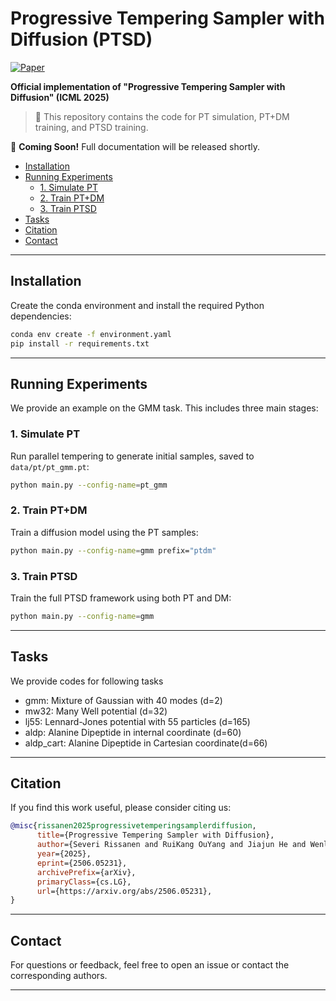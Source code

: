 # Progressive Tempering Sampler with Diffusion (PTSD)

[![Paper](https://img.shields.io/badge/paper-arxiv.2410.12456-B31B1B.svg)](https://www.arxiv.org/abs/2506.05231)

**Official implementation of "Progressive Tempering Sampler with Diffusion" (ICML 2025)**  

> 🔬 This repository contains the code for PT simulation, PT+DM training, and PTSD training.

🚧 **Coming Soon!** Full documentation will be released shortly.

- [Installation](#installation)
- [Running Experiments](#running-experiments)
  - [1. Simulate PT](#1-simulate-parallel-tempering-pt)
  - [2. Train PT+DM](#2-train-ptdm-diffusion-matching)
  - [3. Train PTSD](#3-train-ptsd-progressive-tempering-sampler-with-diffusion)
- [Tasks](#tasks)
- [Citation](#citation)
- [Contact](#contact)

---

## Installation

Create the conda environment and install the required Python dependencies:

```bash
conda env create -f environment.yaml
pip install -r requirements.txt
```

---

## Running Experiments

We provide an example on the GMM task. This includes three main stages:

### 1. Simulate PT

Run parallel tempering to generate initial samples, saved to `data/pt/pt_gmm.pt`:

```bash
python main.py --config-name=pt_gmm
```

### 2. Train PT+DM

Train a diffusion model using the PT samples:

```bash
python main.py --config-name=gmm prefix="ptdm"
```

### 3. Train PTSD
Train the full PTSD framework using both PT and DM:

```bash
python main.py --config-name=gmm
```

---

## Tasks
We provide codes for following tasks
 - gmm: Mixture of Gaussian with 40 modes (d=2)
 - mw32: Many Well potential (d=32)
 - lj55: Lennard-Jones potential with 55 particles (d=165)
 - aldp: Alanine Dipeptide in internal coordinate (d=60)
 - aldp_cart: Alanine Dipeptide in Cartesian coordinate(d=66)

---

## Citation

If you find this work useful, please consider citing us:

```bibtex
@misc{rissanen2025progressivetemperingsamplerdiffusion,
      title={Progressive Tempering Sampler with Diffusion}, 
      author={Severi Rissanen and RuiKang OuYang and Jiajun He and Wenlin Chen and Markus Heinonen and Arno Solin and José Miguel Hernández-Lobato},
      year={2025},
      eprint={2506.05231},
      archivePrefix={arXiv},
      primaryClass={cs.LG},
      url={https://arxiv.org/abs/2506.05231}, 
}
```

---

## Contact

For questions or feedback, feel free to open an issue or contact the corresponding authors.

---